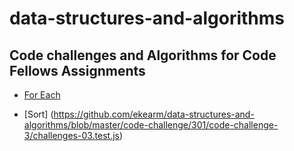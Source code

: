 # data-structures-and-algorithms

## Code challenges and Algorithms for Code Fellows Assignments

- [For Each](https://github.com/ekearm/data-structures-and-algorithms/tree/master/code-challenge/301/code-challenge-1)

- [Sort] (https://github.com/ekearm/data-structures-and-algorithms/blob/master/code-challenge/301/code-challenge-3/challenges-03.test.js)
